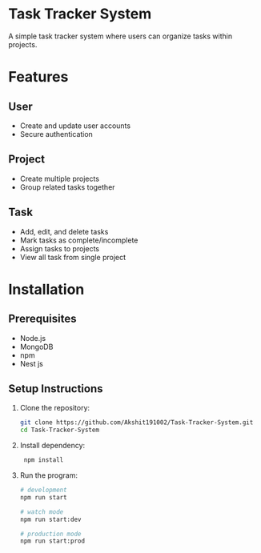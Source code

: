# Task Tracker System
A simple task tracker system where users can organize tasks within projects.

# Features

## User
- Create and update user accounts
-  Secure authentication      

## Project 
- Create multiple projects
- Group related tasks together  

## Task
- Add, edit, and delete tasks
- Mark tasks as complete/incomplete
- Assign tasks to projects
- View all task from single project

# Installation

## Prerequisites
- Node.js
- MongoDB
- npm
- Nest js
  
## Setup Instructions

1. Clone the repository:
   ```bash
   git clone https://github.com/Akshit191002/Task-Tracker-System.git
   cd Task-Tracker-System

2. Install dependency:
   ```bash
    npm install

3. Run the program:
   ```bash
   # development
   npm run start
   
   # watch mode
   npm run start:dev
   
   # production mode
   npm run start:prod

